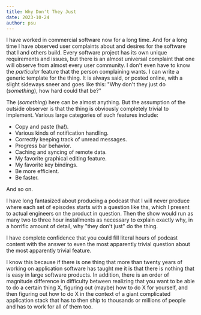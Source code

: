 ```yaml
---
title: Why Don't They Just
date: 2023-10-24
author: psu
---
```


I have worked in commercial software now for a long time. And for a long time I have
observed user complaints about and desires for the software that I and others
build. Every software project has its own unique requirements and issues, but there is an
almost universal complaint that one will observe from almost every user community. I don't
even have to know the _particular_ feature that the person complaining wants. I can write
a generic template for the thing. It is always said, or posted online, with a slight
sideways sneer and goes like this: "Why don't they just do (_something_), how hard could
that be?"

The (_something_) here can be almost anything. But the assumption of the outside observer
is that the thing is obviously completely trivial to implement. Various large categories
of such features include:

- Copy and paste (ha!).
- Various kinds of notification handling.
- Correctly keeping track of unread messages.
- Progress bar behavior.
- Caching and syncing of remote data.
- My favorite graphical editing feature.
- My favorite key bindings.
- Be more efficient.
- Be faster.

And so on.

I have long fantasized about producing a podcast that I will never produce where each set
of episodes starts with a question like ths, which I present to actual engineers on the
product in question. Then the show would run as many two to three hour installments as
necessary to explain exactly why, in a horrific amount of detail, why "they don't just" do
the thing.

I have complete confidence that you could fill literal hours of podcast content with the
answer to even the most apparently trivial question about the most apparently trivial
feature.

I know this because if there is one thing that more than twenty years of working on
application software has taught me it is that there is nothing that is easy in large
software products. In addition, there is an order of magnitude difference in difficulty
between realizing that you want to be able to do a certain thing X, figuring out (maybe)
how to do X for yourself, and then figuring out how to do X in the context of a giant
complicated application stack that has to then ship to thousands or millions of people and
has to work for all of them too.
